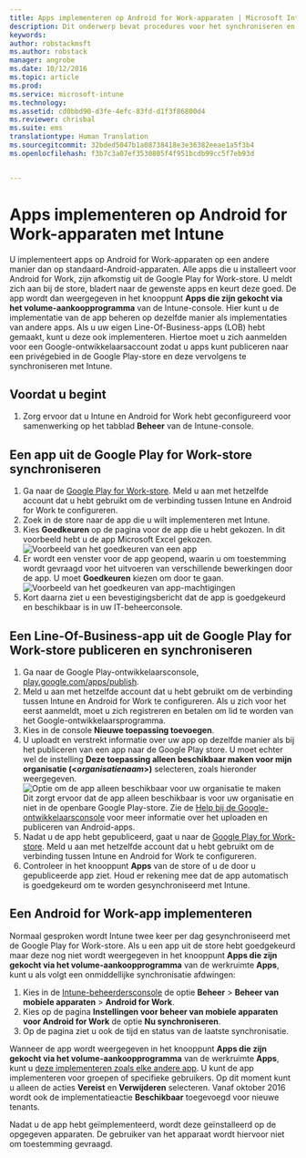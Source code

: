 ```yaml
---
title: Apps implementeren op Android for Work-apparaten | Microsoft Intune
description: Dit onderwerp bevat procedures voor het synchroniseren en het vervolgens implementeren van apps op Android for Work-apparaten uit de Google Play for Work-store.
keywords: 
author: robstackmsft
ms.author: robstack
manager: angrobe
ms.date: 10/12/2016
ms.topic: article
ms.prod: 
ms.service: microsoft-intune
ms.technology: 
ms.assetid: cd0bbd90-d3fe-4efc-83fd-d1f3f86800d4
ms.reviewer: chrisbal
ms.suite: ems
translationtype: Human Translation
ms.sourcegitcommit: 32bded5047b1a08738418e3e36382eeae1a5f3b4
ms.openlocfilehash: f3b7c3a07ef3530805f4f951bcdb99cc5f7eb93d


---
```


# Apps implementeren op Android for Work-apparaten met Intune

U implementeert apps op Android for Work-apparaten op een andere manier dan op standaard-Android-apparaten. Alle apps die u installeert voor Android for Work, zijn afkomstig uit de Google Play for Work-store. U meldt zich aan bij de store, bladert naar de gewenste apps en keurt deze goed.
De app wordt dan weergegeven in het knooppunt **Apps die zijn gekocht via het volume-aankoopprogramma** van de Intune-console. Hier kunt u de implementatie van de app beheren op dezelfde manier als implementaties van andere apps.
Als u uw eigen Line-Of-Business-apps (LOB) hebt gemaakt, kunt u deze ook implementeren. Hiertoe moet u zich aanmelden voor een Google-ontwikkelaarsaccount zodat u apps kunt publiceren naar een privégebied in de Google Play-store en deze vervolgens te synchroniseren met Intune.

## Voordat u begint

1. Zorg ervoor dat u Intune en Android for Work hebt geconfigureerd voor samenwerking op het tabblad **Beheer** van de Intune-console.

## Een app uit de Google Play for Work-store synchroniseren


1. Ga naar de [Google Play for Work-store](https://play.google.com/work). Meld u aan met hetzelfde account dat u hebt gebruikt om de verbinding tussen Intune en Android for Work te configureren.
2. Zoek in de store naar de app die u wilt implementeren met Intune.
3. Kies **Goedkeuren** op de pagina voor de app die u hebt gekozen. In dit voorbeeld hebt u de app Microsoft Excel gekozen.<br>
  ![Voorbeeld van het goedkeuren van een app](/intune/deploy-use/media/approve.png)
4. Er wordt een venster voor de app geopend, waarin u om toestemming wordt gevraagd voor het uitvoeren van verschillende bewerkingen door de app. U moet **Goedkeuren** kiezen om door te gaan.<br>
  ![Voorbeeld van het goedkeuren van app-machtigingen](/intune/deploy-use/media/approve-app-permissions.png)
5. Kort daarna ziet u een bevestigingsbericht dat de app is goedgekeurd en beschikbaar is in uw IT-beheerconsole. 

## Een Line-Of-Business-app uit de Google Play for Work-store publiceren en synchroniseren 

1. Ga naar de Google Play-ontwikkelaarsconsole, [play.google.com/apps/publish](play.google.com/apps/publish).
2. Meld u aan met hetzelfde account dat u hebt gebruikt om de verbinding tussen Intune en Android for Work te configureren. Als u zich voor het eerst aanmeldt, moet u zich registreren en betalen om lid te worden van het Google-ontwikkelaarsprogramma.
3. Kies in de console **Nieuwe toepassing toevoegen**.
4. U uploadt en verstrekt informatie over uw app op dezelfde manier als bij het publiceren van een app naar de Google Play store. U moet echter wel de instelling **Deze toepassing alleen beschikbaar maken voor mijn organisatie (<*organisatienaam*>)** selecteren, zoals hieronder weergegeven.<br>
  ![Optie om de app alleen beschikbaar voor uw organisatie te maken](/intune/deploy-use/media/restrict.png)<br>
Dit zorgt ervoor dat de app alleen beschikbaar is voor uw organisatie en niet in de openbare Google Play-store.
Zie de [Help bij de Google-ontwikkelaarsconsole](https://support.google.com/googleplay/android-developer/answer/113469) voor meer informatie over het uploaden en publiceren van Android-apps.
5. Nadat u de app hebt gepubliceerd, gaat u naar de [Google Play for Work-store](https://play.google.com/work). Meld u aan met hetzelfde account dat u hebt gebruikt om de verbinding tussen Intune en Android for Work te configureren. 
6. Controleer in het knooppunt **Apps** van de store of u de door u gepubliceerde app ziet. Houd er rekening mee dat de app automatisch is goedgekeurd om te worden gesynchroniseerd met Intune.

## Een Android for Work-app implementeren

Normaal gesproken wordt Intune twee keer per dag gesynchroniseerd met de Google Play for Work-store. Als u een app uit de store hebt goedgekeurd maar deze nog niet wordt weergegeven in het knooppunt **Apps die zijn gekocht via het volume-aankoopprogramma** van de werkruimte **Apps**, kunt u als volgt een onmiddellijke synchronisatie afdwingen:

1. Kies in de [Intune-beheerdersconsole](https://manage.microsoft.com) de optie **Beheer** > **Beheer van mobiele apparaten** > **Android for Work**.
2. Kies op de pagina **Instellingen voor beheer van mobiele apparaten voor Android for Work** de optie **Nu synchroniseren**.
3. Op de pagina ziet u ook de tijd en status van de laatste synchronisatie.

Wanneer de app wordt weergegeven in het knooppunt **Apps die zijn gekocht via het volume-aankoopprogramma** van de werkruimte **Apps**, kunt u [deze implementeren zoals elke andere app](deploy-apps-in-microsoft-intune.md). U kunt de app implementeren voor groepen of specifieke gebruikers. Op dit moment kunt u alleen de acties **Vereist** en **Verwijderen** selecteren. Vanaf oktober 2016 wordt ook de implementatieactie **Beschikbaar** toegevoegd voor nieuwe tenants. 

Nadat u de app hebt geïmplementeerd, wordt deze geïnstalleerd op de opgegeven apparaten. De gebruiker van het apparaat wordt hiervoor niet om toestemming gevraagd.



<!--HONumber=Oct16_HO2-->


